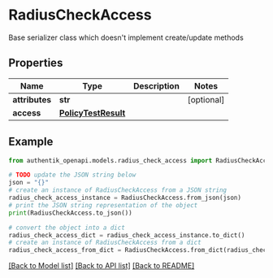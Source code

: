 # RadiusCheckAccess

Base serializer class which doesn't implement create/update methods

## Properties

Name | Type | Description | Notes
------------ | ------------- | ------------- | -------------
**attributes** | **str** |  | [optional] 
**access** | [**PolicyTestResult**](PolicyTestResult.md) |  | 

## Example

```python
from authentik_openapi.models.radius_check_access import RadiusCheckAccess

# TODO update the JSON string below
json = "{}"
# create an instance of RadiusCheckAccess from a JSON string
radius_check_access_instance = RadiusCheckAccess.from_json(json)
# print the JSON string representation of the object
print(RadiusCheckAccess.to_json())

# convert the object into a dict
radius_check_access_dict = radius_check_access_instance.to_dict()
# create an instance of RadiusCheckAccess from a dict
radius_check_access_from_dict = RadiusCheckAccess.from_dict(radius_check_access_dict)
```
[[Back to Model list]](../README.md#documentation-for-models) [[Back to API list]](../README.md#documentation-for-api-endpoints) [[Back to README]](../README.md)



